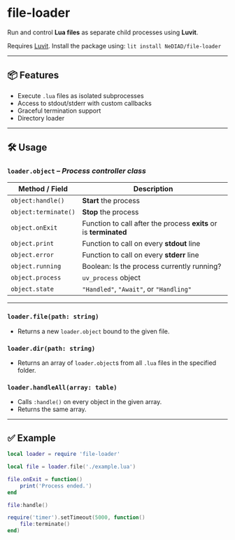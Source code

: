 # file-loader

Run and control **Lua files** as separate child processes using **Luvit**.

Requires [Luvit](https://luvit.io/). Install the package using:
```lit install NeDIAD/file-loader```

---

## 📦 Features

- Execute `.lua` files as isolated subprocesses
- Access to stdout/stderr with custom callbacks
- Graceful termination support
- Directory loader

---

## 🛠 Usage

### `loader.object` – *Process controller class*
| Method / Field       | Description |
|----------------------|-------------|
| `object:handle()`    | **Start** the process |
| `object:terminate()` | **Stop** the process |
| `object.onExit`      | Function to call after the process **exits** or is **terminated** |
| `object.print`       | Function to call on every **stdout** line |
| `object.error`       | Function to call on every **stderr** line |
| `object.running`     | Boolean: Is the process currently running? |
| `object.process`     | `uv_process` object |
| `object.state`       | `"Handled"`, `"Await"`, or `"Handling"` |

---

### `loader.file(path: string)`
- Returns a new `loader.object` bound to the given file.

### `loader.dir(path: string)`
- Returns an array of `loader.object`s from all `.lua` files in the specified folder.

### `loader.handleAll(array: table)`
- Calls `:handle()` on every object in the given array.
- Returns the same array.

---

## ✅ Example

```lua
local loader = require 'file-loader'

local file = loader.file('./example.lua')

file.onExit = function()
    print('Process ended.')
end

file:handle()

require('timer').setTimeout(5000, function()
    file:terminate()
end)
